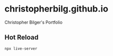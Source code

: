 # christopherbilg.github.io

Christopher Bilger's Portfolio

## Hot Reload

```bash
npx live-server
```
